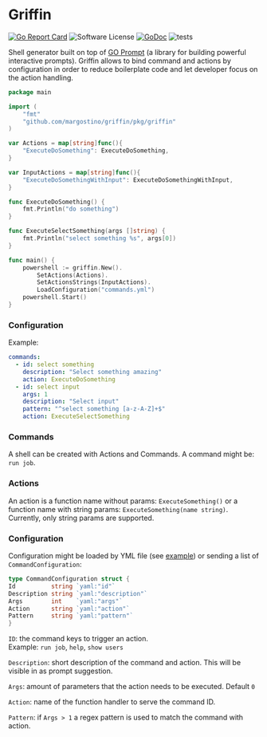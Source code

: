 # Griffin

[![Go Report Card](https://goreportcard.com/badge/github.com/margostino/griffin)](https://goreportcard.com/report/github.com/margostino/griffin)
![Software License](https://img.shields.io/badge/license-MIT-brightgreen.svg?style=flat-square)
[![GoDoc](https://godoc.org/github.com/margostino/griffin?status.svg)](https://godoc.org/github.com/margostino/griffin)
![tests](https://github.com/margostino/griffin/workflows/tests/badge.svg)

Shell generator built on top of [GO Prompt](https://github.com/c-bata/go-prompt) (a library for building powerful
interactive prompts). Griffin allows to bind command and actions by configuration in order to reduce boilerplate code
and let developer focus on the action handling.

```go
package main

import (
	"fmt"
	"github.com/margostino/griffin/pkg/griffin"
)

var Actions = map[string]func(){
	"ExecuteDoSomething": ExecuteDoSomething,
}

var InputActions = map[string]func(){
	"ExecuteDoSomethingWithInput": ExecuteDoSomethingWithInput,
}

func ExecuteDoSomething() {
	fmt.Println("do something")
}

func ExecuteSelectSomething(args []string) {
	fmt.Println("select something %s", args[0])
}

func main() {
	powershell := griffin.New().
		SetActions(Actions).
        SetActionsStrings(InputActions).
		LoadConfiguration("commands.yml")
	powershell.Start()
}
```

### Configuration

Example:

```yaml
commands:
  - id: select something
    description: "Select something amazing"
    action: ExecuteDoSomething
  - id: select input
    args: 1
    description: "Select input"
    pattern: "^select something [a-z-A-Z]+$"
    action: ExecuteSelectSomething
```

### Commands

A shell can be created with Actions and Commands. A command might be: `run job`.

### Actions

An action is a function name without params: `ExecuteSomething()` or a function name with string
params: `ExecuteSomething(name string)`. Currently, only string params are supported.

### Configuration

Configuration might be loaded by YML file (see [example](./example/config/commands.yml)) or sending a list
of `CommandConfiguration`:

```go
type CommandConfiguration struct {
Id          string `yaml:"id"`
Description string `yaml:"description"`
Args        int    `yaml:"args"`
Action      string `yaml:"action"`
Pattern     string `yaml:"pattern"`
}
```

`ID`: the command keys to trigger an action.  
Example: `run job`, `help`, `show users`

`Description`: short description of the command and action. This will be visible in as prompt suggestion.

`Args`: amount of parameters that the action needs to be executed. Default `0`

`Action`: name of the function handler to serve the command ID.

`Pattern`: if `Args > 1` a regex pattern is used to match the command with action.

